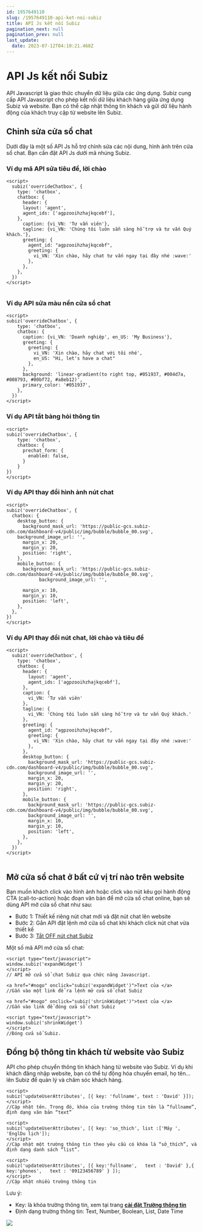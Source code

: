 ```yaml
---
id: 1957649110
slug: /1957649110-api-ket-noi-subiz
title: API Js kết nối Subiz
pagination_next: null
pagination_prev: null
last_update:
  date: 2023-07-12T04:10:21.468Z
---
```


# API Js kết nối Subiz




API Javascript là giao thức chuyển dữ liệu giữa các ứng dụng. Subiz cung cấp API Javascript cho phép kết nối dữ liệu khách hàng giữa ứng dụng Subiz và website. Bạn có thể cập nhật thông tin khách và gửi dữ liệu hành động của khách truy cập từ website lên Subiz.
## Chỉnh sửa cửa sổ chat 


Dưới đây là một số API Js hỗ trợ chỉnh sửa các nội dung, hình ảnh trên cửa sổ chat. Bạn cần đặt API Js dưới mã nhúng Subiz.
### Ví dụ mã API sửa tiêu đề, lời chào 

```
<script>
  subiz('overrideChatbox', {
    type: 'chatbox',
    chatbox: {
      header: {
      layout: 'agent',
      agent_ids: ['agpzooihzhajkqcebf'],
    },
      caption: {vi_VN: 'Tư vấn viên'},
      tagline: {vi_VN: 'Chúng tôi luôn sẵn sàng hỗ trợ và tư vấn Quý khách.'},
      greeting: {
        agent_id: "agpzooihzhajkqcebf",
        greeting: {
          vi_VN: 'Xin chào, hãy chat tư vấn ngay tại đây nhé :wave:'
        },
      },
    },
  })
</script>


```



### Ví dụ API sửa màu nền cửa sổ chat



```
<script>
subiz('overrideChatbox', {
    type: 'chatbox',
    chatbox: {
      caption: {vi_VN: 'Doanh nghiệp', en_US: 'My Business'},
      greeting: {
        greeting: {
          vi_VN: 'Xin chào, hãy chat với tôi nhé', 
          en_US: "Hi, let's have a chat"
        },
      },
      background: 'linear-gradient(to right top, #051937, #004d7a, #008793, #00bf72, #a8eb12)',
      primary_color: '#051937',
    },
  })
</script>

```



### Ví dụ API tắt bảng hỏi thông tin



```
<script>
subiz('overrideChatbox', {
    type: 'chatbox',
    chatbox: {
      prechat_form: {
        enabled: false,
      }
    }
})
</script>

```



### Ví dụ API thay đổi hình ảnh nút chat

```
<script>
subiz('overrideChatbox', {
  chatbox: {
    desktop_button: {
      background_mask_url: 'https://public-gcs.subiz-cdn.com/dashboard-v4/public/img/bubble/bubble_00.svg',
    background_image_url: '',
      margin_x: 20,
      margin_y: 20,
      position: 'right',
    },
    mobile_button: {
      background_mask_url: 'https://public-gcs.subiz-cdn.com/dashboard-v4/public/img/bubble/bubble_00.svg',
            background_image_url: '',

      margin_x: 10,
      margin_y: 10,
      position: 'left',
    },
  },
})
</script>

```



### Ví dụ API thay đổi nút chat, lời chào và tiêu đề

```
<script>
  subiz('overrideChatbox', {
    type: 'chatbox',
    chatbox: {
      header: {
        layout: 'agent',
        agent_ids: ['agpzooihzhajkqcebf'],
      },
      caption: {
        vi_VN: 'Tư vấn viên'
      },
      tagline: {
        vi_VN: 'Chúng tôi luôn sẵn sàng hỗ trợ và tư vấn Quý khách.'
      },
      greeting: {
        agent_id: "agpzooihzhajkqcebf",
        greeting: {
          vi_VN: 'Xin chào, hãy chat tư vấn ngay tại đây nhé :wave:'
        },
      },
      desktop_button: {
        background_mask_url: 'https://public-gcs.subiz-cdn.com/dashboard-v4/public/img/bubble/bubble_00.svg',
        background_image_url: '',
        margin_x: 20,
        margin_y: 20,
        position: 'right',
      },
      mobile_button: {
        background_mask_url: 'https://public-gcs.subiz-cdn.com/dashboard-v4/public/img/bubble/bubble_00.svg',
        background_image_url: '',
        margin_x: 10,
        margin_y: 10,
        position: 'left',
      },
    },
  })
</script>


```



## Mở cửa sổ chat ở bất cứ vị trí nào trên website


Bạn muốn khách click vào hình ảnh hoặc click vào nút kêu gọi hành động CTA (call-to-action) hoặc đoạn văn bản để mở cửa sổ chat online, bạn sẽ dùng API mở cửa sổ chat như sau:

- Bước 1: Thiết kế riêng nút chat mới và đặt nút chat lên website
- Bước 2: Gắn API đặt lệnh mở cửa sổ chat khi khách click nút chat vừa thiết kế
- Bước 3: [Tắt OFF nút chat Subiz](https://app.subiz.com.vn/chatbox/design)



Một số mã API mở cửa sổ chat:


```
<script type="text/javascript">
window.subiz('expandWidget')
</script>
// API mở cửa sổ chat Subiz qua chức năng Javascript.

```





```
<a href="#nogo" onclick="subiz('expandWidget')">Text của </a>
//Gắn vào một link để ra lệnh mở cửa sổ chat Subiz 

```





```
<a href="#nogo" onclick="subiz('shrinkWidget')">text của </a>
//Gắn vào link để đóng cửa sổ chat Subiz

```





```
<script type="text/javascript">
window.subiz('shrinkWidget')
</script>
//Đóng cửa sổ Subiz.

```



## Đồng bộ thông tin khách từ website vào Subiz


API cho phép chuyển thông tin khách hàng từ website vào Subiz. Ví dụ khi khách đăng nhập website, bạn có thể tự động hóa chuyển email, họ tên... lên Subiz để quản lý và chăm sóc khách hàng.


```
<script>
subiz('updateUserAttributes', [{ key: 'fullname', text : 'David' }]);
</script>
//Cập nhật tên. Trong đó, khóa của trường thông tin tên là “fullname”, định dạng văn bản “text” 

```



```
<script>
subiz('updateUserAttributes', [{ key: 'so_thich', list :['Máy ', 'EnglDu lịch']);
</script>
//Cập nhật một trường thông tin theo yêu cầu có khóa là “sở_thích”, và định dạng danh sách “list”. 

```





```
<script>
subiz('updateUserAttributes', [{ key:'fullname',   text : 'David' },{ key:'phones',   text : '09123456789' } ]);
</script>
//Cập nhật nhiều trường thông tin

```






Lưu ý:

- Key: là khóa trường thông tin, xem tại trang **[cài đặt Trường thông tin](https://app.subiz.com.vn/settings/user-attributes)**
- Định dạng trường thông tin: Text, Number, Boolean, List, Date Time


![](https://vcdn.subiz-cdn.com/file/fisgyrdnvhhbbvvitmiq_acpxkgumifuoofoosble/unnamed.png)